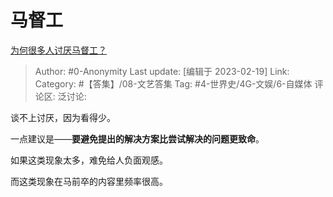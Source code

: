 # 马督工
[为何很多人讨厌马督工？](https://www.zhihu.com/question/548923462/answer/2900181067)

> Author: #0-Anonymity
> Last update: [编辑于 2023-02-19]
> Link:
> Category: #【答集】/08-文艺答集
> Tag: #4-世界史/4G-文娱/6-自媒体
> 评论区:
> 泛讨论:

谈不上讨厌，因为看得少。

一点建议是——**要避免提出的解决方案比尝试解决的问题更致命**。

如果这类现象太多，难免给人负面观感。

而这类现象在马前卒的内容里频率很高。
